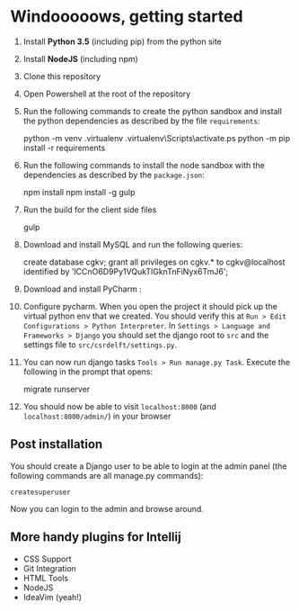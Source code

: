 # Windooooows, getting started

1. Install **Python 3.5** (including pip) from the python site
2. Install **NodeJS** (including npm)
3. Clone this repository
4. Open Powershell at the root of the repository
5. Run the following commands to create the python sandbox and install the python dependencies
   as described by the file `requirements`:

    python -m venv .virtualenv
	  .virtualenv\Scripts\activate.ps
	  python -m pip install -r requirements

6. Run the following commands to install the node sandbox with the dependencies as described by the
   `package.json`:

	  npm install
	  npm install -g gulp

7. Run the build for the client side files

    gulp

8. Download and install MySQL and run the following queries:

    create database cgkv;
    grant all privileges on cgkv.* to cgkv@localhost identified by 'lCCnO6D9Py1VQukTlGknTnFiNyx6TmJ6';

9. Download and install PyCharm :

11. Configure pycharm. When you open the project it should pick up the virtual python env that we
   created. You should verify this at `Run > Edit Configurations > Python Interpreter`.
   In `Settings > Language and Frameworks > Django` you should set the django root to `src`
   and the settings file to `src/csrdelft/settings.py`.

12. You can now run django tasks `Tools > Run manage.py Task`. Execute the following in the prompt
    that opens:

    migrate
	  runserver

13. You should now be able to visit `localhost:8000` (and `localhost:8000/admin/`) in your browser

## Post installation

You should create a Django user to be able to login at the admin panel (the following commands are
all manage.py commands):

    createsuperuser

Now you can login to the admin and browse around.

## More handy plugins for Intellij

- CSS Support
- Git Integration
- HTML Tools
- NodeJS
- IdeaVim (yeah!)
